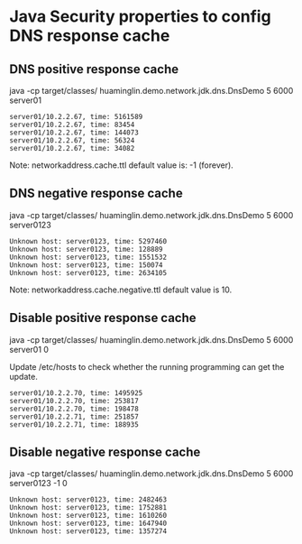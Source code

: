 # Java Security properties to config DNS response cache

## DNS positive response cache

java -cp target/classes/ huaminglin.demo.network.jdk.dns.DnsDemo 5 6000 server01

```
server01/10.2.2.67, time: 5161589
server01/10.2.2.67, time: 83454
server01/10.2.2.67, time: 144073
server01/10.2.2.67, time: 56324
server01/10.2.2.67, time: 34082
```

Note: networkaddress.cache.ttl default value is: -1 (forever).


## DNS negative response cache

java -cp target/classes/ huaminglin.demo.network.jdk.dns.DnsDemo 5 6000 server0123

```
Unknown host: server0123, time: 5297460
Unknown host: server0123, time: 128889
Unknown host: server0123, time: 1551532
Unknown host: server0123, time: 150074
Unknown host: server0123, time: 2634105
```

Note: networkaddress.cache.negative.ttl default value is 10.

## Disable positive response cache

java -cp target/classes/ huaminglin.demo.network.jdk.dns.DnsDemo 5 6000 server01 0

Update /etc/hosts to check whether the running programming can get the update.

```
server01/10.2.2.70, time: 1495925
server01/10.2.2.70, time: 253817
server01/10.2.2.70, time: 198478
server01/10.2.2.71, time: 251857
server01/10.2.2.71, time: 188935
```

## Disable negative response cache

java -cp target/classes/ huaminglin.demo.network.jdk.dns.DnsDemo 5 6000 server0123 -1 0

```
Unknown host: server0123, time: 2482463
Unknown host: server0123, time: 1752881
Unknown host: server0123, time: 1610260
Unknown host: server0123, time: 1647940
Unknown host: server0123, time: 1357274
```
